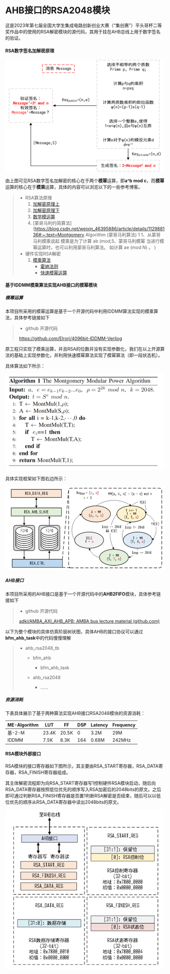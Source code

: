 

# AHB接口的RSA2048模块

这是2023年第七届全国大学生集成电路创新创业大赛（“集创赛”）平头哥杯二等奖作品中的使用的RSA解密模块的源代码，其用于挂在AHB总线上用于数字签名的验证。



#### RSA数字签名加解密原理

![rsa](Pic/rsa.png)

由上图可见RSA数字签名加解密的核心在于两个**模幂**运算，即**a^b mod c**，而**模幂**运算的核心在于**模乘**运算，具体的内容可以浏览以下的一些参考博客。

> - RSA算法原理
>   1. [加解密原理上](http://www.ruanyifeng.com/blog/2013/06/rsa_algorithm_part_one.html)
>   2. [加解密原理下](http://www.ruanyifeng.com/blog/2013/07/rsa_algorithm_part_two.html)
>   3. [数学模运算](https://blog.csdn.net/aaron67/article/details/109006977)
>   4. [蒙哥马利约简算法](https://blog.csdn.net/weixin_46395886/article/details/112988136#:~:text=Montgomery Algorithm (蒙哥马利算法) 1 1、从蒙哥马利模乘说起 模乘是为了计算 ab (mod,5、蒙哥马利模幂 当进行模幂运算时，也可以利用蒙哥马利算法。 如计算 ae (mod N) 。 )
> - 硬件实现RSA解密
>   1. [模乘算法](https://blog.csdn.net/a675115471/article/details/107553091)
>      - [霍纳法则](https://zhuanlan.zhihu.com/p/136101680)
>      - [快速模幂运算](https://blog.csdn.net/qq_36760780/article/details/80092665)



#### 基于IDDMM模乘算法实现AHB接口的模幂模块



##### 模幂运算

本项目所采用的模幂运算是基于一个开源代码中利用IDDMM算法实现的模乘算法，具体参考链接如下

> - github 开源代码
>
> ​		https://github.com/Elrori/4096bit-IDDMM-Verilog

原工程只实现了模乘运算，并且RSA的位数并没有实现参数化，我们在以上开源算法的基础上实现参数化，并利用快速模幂算法实现了模幂算法（即一段状态机）。

具体算法如下所示：

![me_algorithm](Pic/me_algorithm.png)

具体实现框架如下图右边所示：

![me](Pic/me.png)



##### AHB接口

本项目所采用的AHB接口是基于一个开源代码中的**AHB2FIFO**模块，具体参考链接如下

> - github 开源代码
>
> ​		[adki/AMBA_AXI_AHB_APB: AMBA bus lecture material (github.com)](https://github.com/adki/AMBA_AXI_AHB_APB)

以下为整个模块的具体仿真阶层树状图，具体AHB的接口协议可以通过**bfm_ahb_task**中的代码慢慢理解

> - ahb_rsa2048_tb
>
>   - bfm_ahb
>     - bfm_ahb_task
>
>   - ahb_rsa2048
>     - ......



##### 资源消耗

下表具体展示了基于两种算法实现AHB接口RSA2048模块的资源消耗：

| ME-Algorithm | LUT   | FF    | DSP  | Latency | Frequency |
| ------------ | ----- | ----- | ---- | ------- | --------- |
| 基-2-M       | 23.4K | 20.5K | 0    | 3.2M    | 29M       |
| IDDMM        | 7.5K  | 8.3K  | 164  | 0.68M   | 242MHz    |



#### RSA模块外部接口



RSA模块的接口寄存器如下图所示，其主要由RSA_START寄存器，RSA_DATA寄存器，RSA_FINISH寄存器组成。

其主体解密流程即为向RSA_START寄存器写1控制硬件RSA模块启动，随后向RSA_DATA寄存器按照低位优先的顺序写入RSA加密后的2048bits的原文。之后即可通过判断RSA_FINISH寄存器是否置1判断RSA解密是否结束，随后可以以低位优先的顺序从RSA_DATA寄存器中读出2048bits的原文。

![register](Pic/register.png)
